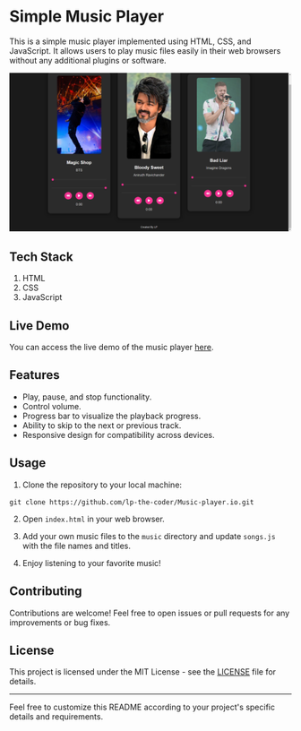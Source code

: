 # Simple Music Player

This is a simple music player implemented using HTML, CSS, and JavaScript. It allows users to play music files easily in their web browsers without any additional plugins or software.

![Project Image](ProjectPic.png "Project Image")

## Tech Stack

1. HTML
2. CSS
3. JavaScript

## Live Demo

You can access the live demo of the music player [here](https://lp-the-coder.github.io/Music-player.io/).

## Features

- Play, pause, and stop functionality.
- Control volume.
- Progress bar to visualize the playback progress.
- Ability to skip to the next or previous track.
- Responsive design for compatibility across devices.

## Usage

1. Clone the repository to your local machine:

```
git clone https://github.com/lp-the-coder/Music-player.io.git
```

2. Open `index.html` in your web browser.

3. Add your own music files to the `music` directory and update `songs.js` with the file names and titles.

4. Enjoy listening to your favorite music!



## Contributing

Contributions are welcome! Feel free to open issues or pull requests for any improvements or bug fixes.

## License

This project is licensed under the MIT License - see the [LICENSE](LICENSE) file for details.

---

Feel free to customize this README according to your project's specific details and requirements.
